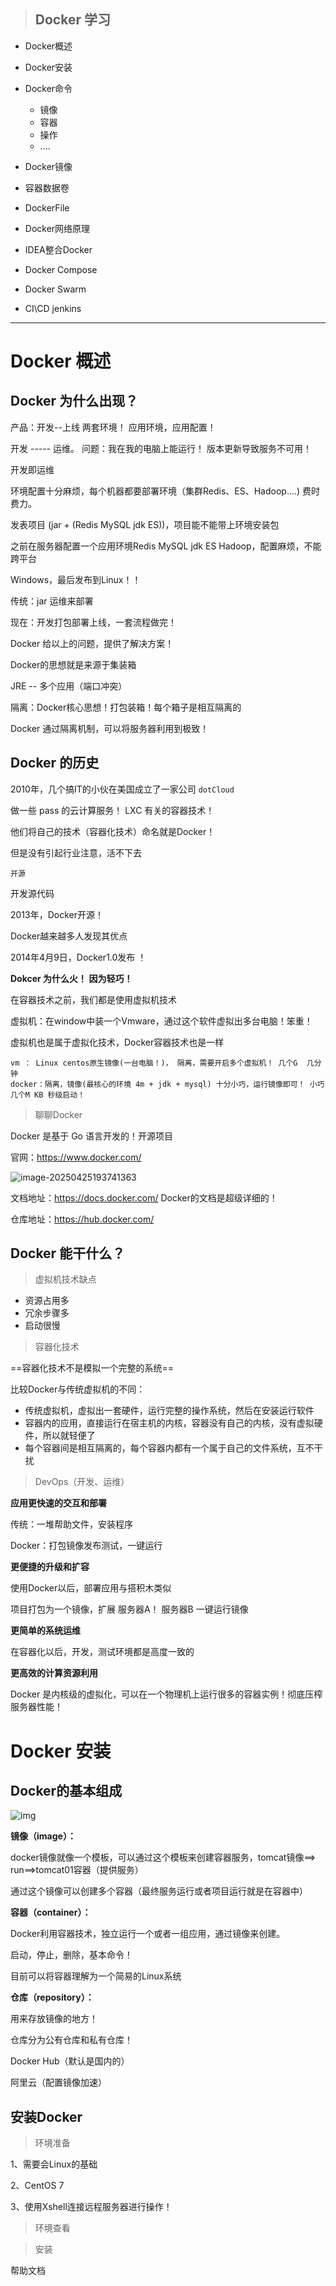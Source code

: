 > ## Docker 学习

- Docker概述
- Docker安装
- Docker命令
  - 镜像
  - 容器
  - 操作
  - ....
- Docker镜像

- 容器数据卷
- DockerFile
- Docker网络原理
- IDEA整合Docker
- Docker Compose
- Docker Swarm 
- CI\CD jenkins

------

# Docker 概述

## Docker 为什么出现？

产品：开发--上线  两套环境！ 应用环境，应用配置！

开发  -----  运维。   问题：我在我的电脑上能运行！ 版本更新导致服务不可用！

开发即运维

环境配置十分麻烦，每个机器都要部署环境（集群Redis、ES、Hadoop....) 费时费力。

发表项目 (jar + (Redis MySQL jdk ES))，项目能不能带上环境安装包

之前在服务器配置一个应用环境Redis MySQL jdk ES Hadoop，配置麻烦，不能跨平台

Windows，最后发布到Linux！！

传统：jar  运维来部署

现在：开发打包部署上线，一套流程做完！



Docker 给以上的问题，提供了解决方案！



Docker的思想就是来源于集装箱

JRE -- 多个应用（端口冲突）

隔离：Docker核心思想！打包装箱！每个箱子是相互隔离的

Docker 通过隔离机制，可以将服务器利用到极致！



## Docker 的历史

2010年，几个搞IT的小伙在美国成立了一家公司 `dotCloud`

做一些 pass 的云计算服务！  LXC 有关的容器技术！

他们将自己的技术（容器化技术）命名就是Docker！

但是没有引起行业注意，活不下去

`开源`

开发源代码

2013年，Docker开源！

Docker越来越多人发现其优点

2014年4月9日，Docker1.0发布 ！



**Dokcer 为什么火！ 因为轻巧！**

在容器技术之前，我们都是使用虚拟机技术

虚拟机：在window中装一个Vmware，通过这个软件虚拟出多台电脑！笨重！

虚拟机也是属于虚拟化技术，Docker容器技术也是一样

```shell
vm ： Linux centos原生镜像(一台电脑！)， 隔离，需要开启多个虚拟机！ 几个G  几分钟
docker：隔离，镜像(最核心的环境 4m + jdk + mysql) 十分小巧，运行镜像即可！ 小巧  几个M KB 秒级启动！
```



> 聊聊Docker

Docker 是基于 Go 语言开发的！开源项目

官网：https://www.docker.com/

![image-20250425193741363](img/Docker_notes/image-20250425193741363.png)

文档地址：https://docs.docker.com/  Docker的文档是超级详细的！

仓库地址：https://hub.docker.com/ 

## Docker 能干什么？

> 虚拟机技术缺点

- 资源占用多
- 冗余步骤多
- 启动很慢

> 容器化技术

==容器化技术不是模拟一个完整的系统==

比较Docker与传统虚拟机的不同：

- 传统虚拟机，虚拟出一套硬件，运行完整的操作系统，然后在安装运行软件
- 容器内的应用，直接运行在宿主机的内核，容器没有自己的内核，没有虚拟硬件，所以就轻便了
- 每个容器间是相互隔离的，每个容器内都有一个属于自己的文件系统，互不干扰

> DevOps（开发、运维）

**应用更快速的交互和部署**

传统：一堆帮助文件，安装程序

Docker：打包镜像发布测试，一键运行

**更便捷的升级和扩容**

使用Docker以后，部署应用与搭积木类似

项目打包为一个镜像，扩展 服务器A！  服务器B 一键运行镜像

**更简单的系统运维**

在容器化以后，开发，测试环境都是高度一致的

**更高效的计算资源利用**

Docker 是内核级的虚拟化，可以在一个物理机上运行很多的容器实例！彻底压榨服务器性能！

# Docker 安装

## Docker的基本组成

![img](img/Docker_notes/5ff16a1200ec986ec743344f9f1dad71.jpg)

**镜像（image）：**

docker镜像就像一个模板，可以通过这个模板来创建容器服务，tomcat镜像\==> run==>tomcat01容器（提供服务）

通过这个镜像可以创建多个容器（最终服务运行或者项目运行就是在容器中）

**容器（container）：**

Docker利用容器技术，独立运行一个或者一组应用，通过镜像来创建。

启动，停止，删除，基本命令！

目前可以将容器理解为一个简易的Linux系统

**仓库（repository）：**

用来存放镜像的地方！

仓库分为公有仓库和私有仓库！

Docker Hub（默认是国内的）

阿里云（配置镜像加速）

## 安装Docker

> 环境准备

1、需要会Linux的基础

2、CentOS 7

3、使用Xshell连接远程服务器进行操作！

> 环境查看

> 安装

帮助文档 
